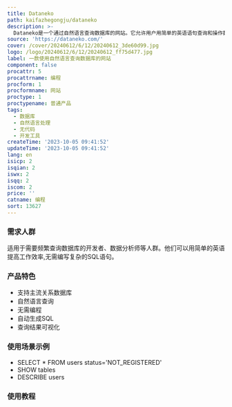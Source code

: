 ```yaml
---
title: Dataneko
path: kaifazhegongju/dataneko
description: >-
  Dataneko是一个通过自然语言查询数据库的网站。它允许用户用简单的英语语句查询和操作数据库,而不需要编写任何SQL代码。Dataneko适用于各种关系数据库,包括MySQL、PostgreSQL、SQLite等。它使用了自然语言处理技术,可以解析用户的英语查询,自动生成对应的SQL语句,从而实现无代码数据库访问。Dataneko让开发者和ANALYST们更高效地利用数据库资源。
source: 'https://dataneko.com/'
cover: /cover/20240612/6/12/20240612_3de60d99.jpg
logo: /logo/20240612/6/12/20240612_ff75d477.jpg
label: 一款使用自然语言查询数据库的网站
component: false
procattr: 5
procattrname: 编程
procform: 1
procformname: 网站
proctype: 1
proctypename: 普通产品
tags:
  - 数据库
  - 自然语言处理
  - 无代码
  - 开发工具
createTime: '2023-10-05 09:41:52'
updateTime: '2023-10-05 09:41:52'
lang: en
isicp: 2
isqian: 2
iswx: 2
isqq: 2
iscom: 2
price: ''
catname: 编程
sort: 13627
---
```




### 需求人群
适用于需要频繁查询数据库的开发者、数据分析师等人群。他们可以用简单的英语提高工作效率,无需编写复杂的SQL语句。

### 产品特色
- 支持主流关系数据库
- 自然语言查询
- 无需编程
- 自动生成SQL
- 查询结果可视化

### 使用场景示例
- SELECT * FROM users status='NOT_REGISTERED'
- SHOW tables
- DESCRIBE users

### 使用教程


  
